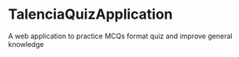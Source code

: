 # TalenciaQuizApplication
A web application to practice MCQs format quiz and improve general knowledge
